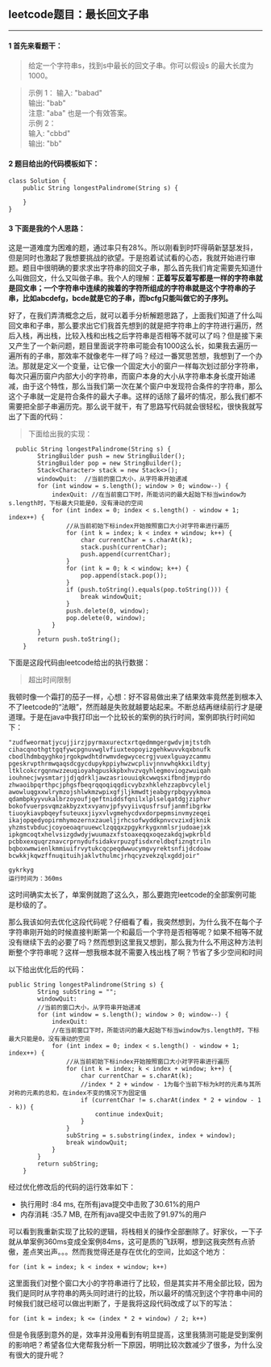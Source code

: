 ## leetcode题目：最长回文子串

---

#### 1 首先来看题干：

> 给定一个字符串s，找到s中最长的回文子串。你可以假设s 的最大长度为1000。

> 示例 1：
 输入: "babad"  
 输出: "bab"  
 注意: "aba" 也是一个有效答案。  
 示例 2：  
 输入: "cbbd"  
 输出: "bb"

#### 2 题目给出的代码模板如下：


```
class Solution {
    public String longestPalindrome(String s) {
       
    }
}
```

#### 3 下面是我的个人思路：

这是一道难度为困难的题，通过率只有28%。所以刚看到时吓得萌新瑟瑟发抖，但是同时也激起了我想要挑战的欲望。于是抱着试试看的心态，我就开始进行审题。题目中很明确的要求求出字符串的回文子串，那么首先我们肯定需要先知道什么叫做回文，什么又叫做子串。我个人的理解：**正着写反着写都是一样的字符串就是回文串；一个字符串中连续的挨着的字符所组成的字符串就是这个字符串的子串，比如abcdefg，bcde就是它的子串，而bcfg只能叫做它的子序列。**  

好了，在我们弄清概念之后，就可以着手分析解题思路了，上面我们知道了什么叫回文串和子串，那么要求出它们我首先想到的就是把字符串上的字符进行遍历，然后入栈，再出栈，比较入栈和出栈之后字符串是否相等不就可以了吗？但是接下来又产生了一个新问题，题目里面说字符串可能会有1000这么长，如果我去遍历一遍所有的子串，那效率不就像老牛一样了吗？经过一番冥思苦想，我想到了一个办法。那就是定义一个变量，让它像一个固定大小的窗户一样每次划过部分字符串，每次只遍历窗户内部大小的字符串，而窗户本身的大小从字符串本身长度开始递减，由于这个特性，那么当我们第一次在某个窗户中发现符合条件的字符串，那么这个子串就一定是符合条件的最大子串。这样的话除了最坏的情况，那么我们都不需要把全部子串遍历完。那么说干就干，有了思路写代码就会很轻松，很快我就写出了下面的代码：


> 下面给出我的实现：


```
  public String longestPalindrome(String s) {
        StringBuilder push = new StringBuilder();
        StringBuilder pop = new StringBuilder();
        Stack<Character> stack = new Stack<>();
        windowQuit:  //当前的窗口大小，从字符串开始递减
        for (int window = s.length(); window > 0; window--) {
            indexQuit: //在当前窗口下时，所能访问的最大起始下标当window为s.length时，下标最大只能是0，没有滑动的空间
            for (int index = 0; index < s.length() - window + 1; index++) {
                //从当前初始下标index开始按照窗口大小对字符串进行遍历
                for (int k = index; k < index + window; k++) {
                    char currentChar = s.charAt(k);
                    stack.push(currentChar);
                    push.append(currentChar);
                }
                for (int k = 0; k < window; k++) {
                    pop.append(stack.pop());
                }
                if (push.toString().equals(pop.toString())) {
                    break windowQuit;
                }
                push.delete(0, window);
                pop.delete(0, window);
            }
        }
        return push.toString();
    }
```

下面是这段代码由leetcode给出的执行数据：  
> 超出时间限制

我顿时像一个霜打的茄子一样，心想：好不容易做出来了结果效率竟然差到根本入不了leetcode的“法眼”，然而越是失败就越要站起来。不断总结再继续前行才是硬道理。于是在java中我打印出一个比较长的案例的执行时间，案例即执行时间如下：

```
"zudfweormatjycujjirzjpyrmaxurectxrtqedmmgergwdvjmjtstdh
cihacqnothgttgqfywcpgnuvwglvfiuxteopoyizgehkwuvvkqxbnufk
cbodlhdmbqyghkojrgokpwdhtdrwmvdegwycecrgjvuexlguayzcammu
pgeskrvpthrmwqaqsdcgycdupykppiyhwzwcplivjnnvwhqkkxildtyj
ltklcokcrgqnnwzzeuqioyahqpuskkpbxhvzvqyhlegmoviogzwuiqah
iouhnecjwysmtarjjdjqdrkljawzasriouuiqkcwwqsxifbndjmyprdo
zhwaoibpqrthpcjphgsfbeqrqqoqiqqdicvybzxhklehzzapbvcylelj
awowluqgxxwlrymzojshlwkmzwpixgfjljkmwdtjeabgyrpbqyyykmoa
qdambpkyyvukalbrzoyoufjqeftniddsfqnilxlplselqatdgjziphvr
bokofvuerpsvqmzakbyzxtxvyanvjpfyvyiivqusfrsufjanmfibgrkw
tiuoykiavpbqeyfsuteuxxjiyxvlvgmehycdvxdorpepmsinvmyzeqei
ikajopqedyopirmhymozernxzaueljjrhcsofwyddkpnvcvzixdjknik
yhzmstvbducjcoyoeoaqruuewclzqqqxzpgykrkygxnmlsrjudoaejxk
ipkgmcoqtxhelvsizgdwdyjwuumazxfstoaxeqqxoqezakdqjwpkrbld
pcbbxexquqrznavcrprnydufsidakvrpuzgfisdxreldbqfizngtriln
bqboxwmwienlkmmiuifrvytukcqcpeqdwwucymgvyrektsnfijdcdoaw
bcwkkjkqwzffnuqituihjaklvthulmcjrhqcyzvekzqlxgddjoir"

gykrkyg
运行时间为：360ms
```

这时间确实太长了，单案例就跑了这么久，那么要跑完leetcode的全部案例可能是秒级的了。

那么我该如何去优化这段代码呢？仔细看了看，我突然想到，为什么我不在每个子字符串刚开始的时候直接判断第一个和最后一个字符是否相等呢？如果不相等不就没有继续下去的必要了吗？然而想到这里我又想到，那么我为什么不用这种方法判断整个字符串呢？这样一想我根本就不需要入栈出栈了啊？节省了多少空间和时间


以下给出优化后的代码：

```
public String longestPalindrome(String s) {
        String subString = "";
        windowQuit:
        //当前的窗口大小，从字符串开始递减
        for (int window = s.length(); window > 0; window--) {
            indexQuit:
            //在当前窗口下时，所能访问的最大起始下标当window为s.length时，下标最大只能是0，没有滑动的空间
            for (int index = 0; index < s.length() - window + 1; index++) {
                //从当前初始下标index开始按照窗口大小对字符串进行遍历
                for (int k = index; k < index + window; k++) {
                    char currentChar = s.charAt(k);
                    //index * 2 + window - 1为每个当前下标为k时的元素与其所对称的元素的总和，在index不变的情况下为固定值
                    if (currentChar != s.charAt(index * 2 + window - 1 - k)) {
                        continue indexQuit;
                    }
                }
                subString = s.substring(index, index + window);
                break windowQuit;
            }
        }
        return subString;
    }
```

经过优化修改后的代码的运行效率如下：
* 执行用时 :84 ms, 在所有java提交中击败了30.61%的用户
* 内存消耗 :35.7 MB, 在所有java提交中击败了91.97%的用户

可以看到我重新实现了比较的逻辑，将栈相关的操作全部删除了。好家伙，一下子就从单案例360ms变成全案例84ms，这可是质的飞跃啊，想到这我突然有点骄傲，差点笑出声。。。然而我觉得还是存在优化的空间，比如这个地方：

```
for (int k = index; k < index + window; k++) 
```

这里面我们对整个窗口大小的字符串进行了比较，但是其实并不用全部比较，因为我们是同时从字符串的两头同时进行的比较，所以最坏的情况到这个字符串中间的时候我们就已经可以做出判断了，于是我将这段代码改成了以下的写法：

```
for (int k = index; k <= (index * 2 + window) / 2; k++) 
```

但是令我感到意外的是，效率并没用看到有明显提高，这里我猜测可能是受到案例的影响吧？希望各位大佬帮我分析一下原因，明明比较次数减少了很多，为什么没有很大的提升呢？